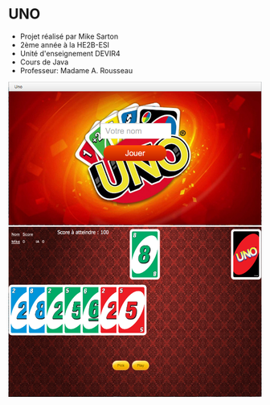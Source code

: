 # UNO
- Projet réalisé par Mike Sarton
- 2ème année à la HE2B-ESI
- Unité d'enseignement DEVIR4
- Cours de Java
- Professeur: Madame A. Rousseau

![](pictures/start.png)
![](pictures/game.png)
